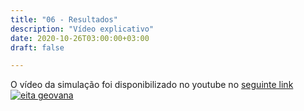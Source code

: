 ```yaml
---
title: "06 - Resultados"
description: "Vídeo explicativo"
date: 2020-10-26T03:00:00+03:00
draft: false

---
```


O vídeo da simulação foi disponibilizado no youtube no [seguinte link](https://youtu.be/Adet4dS2UuU)
[![eita geovana](http://img.youtube.com/vi/Adet4dS2UuU/0.jpg)](http://www.youtube.com/watch?v=Adet4dS2UuU)
